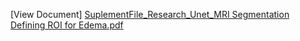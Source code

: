 [View Document] [SuplementFile_Research_Unet_MRI Segmentation Defining ROI for Edema.pdf](https://github.com/user-attachments/files/17567879/SuplementFile_Research_Unet_MRI.Segmentation.Defining.ROI.for.Edema.pdf)
